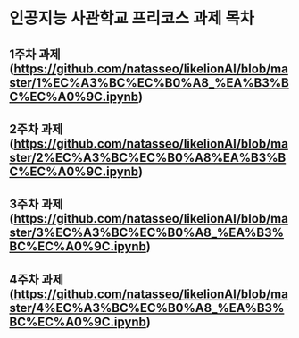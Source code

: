 # 인공지능 사관학교 프리코스 과제 목차

## 1주차 과제(https://github.com/natasseo/likelionAI/blob/master/1%EC%A3%BC%EC%B0%A8_%EA%B3%BC%EC%A0%9C.ipynb)

## 2주차 과제(https://github.com/natasseo/likelionAI/blob/master/2%EC%A3%BC%EC%B0%A8%EA%B3%BC%EC%A0%9C.ipynb)

## 3주차 과제(https://github.com/natasseo/likelionAI/blob/master/3%EC%A3%BC%EC%B0%A8_%EA%B3%BC%EC%A0%9C.ipynb)

## 4주차 과제(https://github.com/natasseo/likelionAI/blob/master/4%EC%A3%BC%EC%B0%A8_%EA%B3%BC%EC%A0%9C.ipynb)
